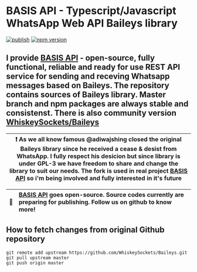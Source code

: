 # BASIS API - Typescript/Javascript WhatsApp Web API Baileys library

[![publish](https://github.com/Yard-Team/Baileys/workflows/Publish%20Release/badge.svg)](https://github.com/Yard-Team/Baileys/actions/workflows/publish-release.yml)
[![npm version](https://badge.fury.io/js/@yard-team%2Fbaileys.svg)](https://badge.fury.io/js/@yard-team%2Fbaileys)

## I provide [BASIS API](https://basis-api.com) - open-source, fully functional, reliable and ready for use REST API service for sending and receving Whatsapp messages based on Baileys. The repository contains sources of Baileys library. Master branch and npm packages are always stable and consistenst. There is also community version [WhiskeySockets/Baileys](https://github.com/WhiskeySockets/Baileys)

| :exclamation: As we all know famous @adiwajshing closed the original Baileys library since he received a cease & desist from WhatsApp. I fully respect his desicion but since library is under GPL-3 we have freedom to share and change the library to suit our needs. The fork is used in real project [BASIS API](https://basis-api.com) so i'm being involved and fully interested in it's future|
|-----------------------------------------|

| :memo:        | [BASIS API](https://basis-api.com) goes open-source. Source codes currently are preparing for publishing. Follow us on github to know more!  |
|---------------|:------------------------|

## How to fetch changes from original Github repository

```
git remote add upstream https://github.com/WhiskeySockets/Baileys.git
git pull upstream master 
git push origin master
```